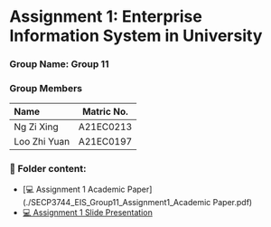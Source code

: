 # Assignment 1: Enterprise Information System in University
### Group Name: Group 11
### Group Members

| Name                                     | Matric No. |
| :---------------------------------------- | :-------------: |
| Ng Zi Xing           |A21EC0213      |
| Loo Zhi Yuan              |A21EC0197     |

### 📂 Folder content:
* [💻 Assignment 1 Academic Paper](./SECP3744_EIS_Group11_Assignment1_Academic Paper.pdf)
* [💻 Assignment 1  Slide Presentation]()
